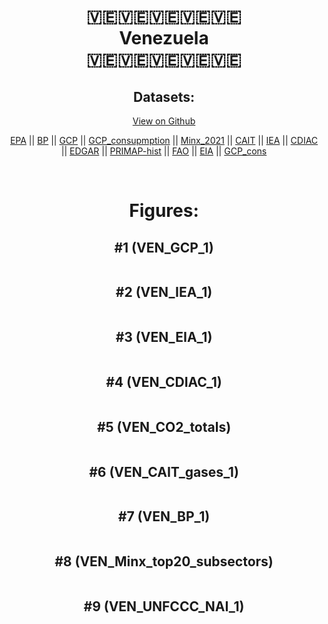 
<center>
<h1 align="center">
🇻🇪🇻🇪🇻🇪🇻🇪🇻🇪
<br>
Venezuela
<br>
🇻🇪🇻🇪🇻🇪🇻🇪🇻🇪
</h1>
<h2>Datasets:</h2>
<p><a href="https://github.com/dquintani/Greenhouse-Data/tree/master/country_data/VEN_Venezuela/data">View on Github</a>
<br></p><p><a href="data/VEN_EPA.csv">EPA</a> || <a href="data/VEN_BP.csv">BP</a> || <a href="data/VEN_GCP.csv">GCP</a> || <a href="data/VEN_GCP_consupmption.csv">GCP_consupmption</a> || <a href="data/VEN_Minx_2021.csv">Minx_2021</a> || <a href="data/VEN_CAIT.csv">CAIT</a> || <a href="data/VEN_IEA.csv">IEA</a> || <a href="data/VEN_CDIAC.csv">CDIAC</a> || <a href="data/VEN_EDGAR.csv">EDGAR</a> || <a href="data/VEN_PRIMAP-hist.csv">PRIMAP-hist</a> || <a href="data/VEN_FAO.csv">FAO</a> || <a href="data/VEN_EIA.csv">EIA</a> || <a href="data/VEN_GCP_cons.csv">GCP_cons</a></p><p><br></p>
<h1>Figures:</h1><h2>#1 (VEN_GCP_1)</h2>
<p><img alt="" src="figures/VEN_GCP_1.png" /></p><h2>#2 (VEN_IEA_1)</h2>
<p><img alt="" src="figures/VEN_IEA_1.png" /></p><h2>#3 (VEN_EIA_1)</h2>
<p><img alt="" src="figures/VEN_EIA_1.png" /></p><h2>#4 (VEN_CDIAC_1)</h2>
<p><img alt="" src="figures/VEN_CDIAC_1.png" /></p><h2>#5 (VEN_CO2_totals)</h2>
<p><img alt="" src="figures/VEN_CO2_totals.png" /></p><h2>#6 (VEN_CAIT_gases_1)</h2>
<p><img alt="" src="figures/VEN_CAIT_gases_1.png" /></p><h2>#7 (VEN_BP_1)</h2>
<p><img alt="" src="figures/VEN_BP_1.png" /></p><h2>#8 (VEN_Minx_top20_subsectors)</h2>
<p><img alt="" src="figures/VEN_Minx_top20_subsectors.png" /></p><h2>#9 (VEN_UNFCCC_NAI_1)</h2>
<p><img alt="" src="figures/VEN_UNFCCC_NAI_1.png" /></p>